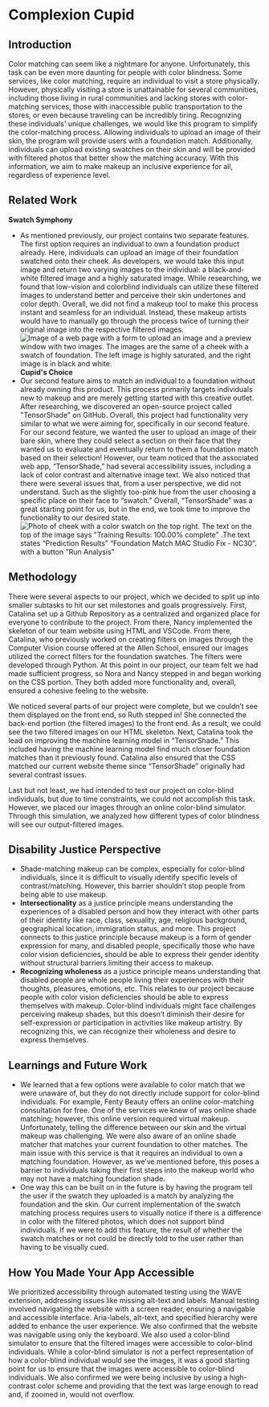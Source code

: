 
# Complexion Cupid

## Introduction

Color matching can seem like a nightmare for anyone. Unfortunately, this task can be even more daunting for people with color blindness. Some services, like color matching, require an individual to visit a store physically. However, physically visiting a store is unattainable for several communities, including those living in rural communities and lacking stores with color-matching services, those with inaccessible public transportation to the stores, or even because traveling can be incredibly tiring. Recognizing these individuals' unique challenges, we would like this program to simplify the color-matching process. Allowing individuals to upload an image of their skin, the program will provide users with a foundation match. Additionally, individuals can upload existing swatches on their skin and will be provided with filtered photos that better show the matching accuracy. With this information, we aim to make makeup an inclusive experience for all, regardless of experience level.
## Related Work
__Swatch Symphony__
* As mentioned previously, our project contains two separate features. The first option requires an individual to own a foundation product already. Here, individuals can upload an image of their foundation swatched onto their cheek. As developers, we would take this input image and return two varying images to the individual: a black-and-white filtered image and a highly saturated image. While researching, we found that low-vision and colorblind individuals can utilize these filtered images to understand better and perceive their skin undertones and color depth. Overall, we did not find a makeup tool to make this process instant and seamless for an individual. Instead, these makeup artists would have to manually go through the process twice of turning their original image into the respective filtered images.
![Image of a web page with a form to upload an image and a preview window with two images. The images are the same of a cheek with a swatch of foundation. The left image is highly saturated, and the right image is in black and white.
](swatch_symphony.png)
__Cupid's Choice__
* Our second feature aims to match an individual to a foundation without already owning this product. This process primarily targets individuals new to makeup and are merely getting started with this creative outlet. After researching, we discovered an open-source project called "TensorShade" on GitHub. Overall, this project had functionality very similar to what we were aiming for, specifically in our second feature. For our second feature, we wanted the user to upload an image of their bare skin, where they could select a section on their face that they wanted us to evaluate and eventually return to them a foundation match based on their selection! However, our team noticed that the associated web app, “TensorShade,” had several accessibility issues, including a lack of color contrast and alternative image text. We also noticed that there were several issues that, from a user perspective, we did not understand. Such as the slightly too-pink hue from the user choosing a specific place on their face to “swatch.” Overall, “TensorShade” was a great starting point for us, but in the end, we took time to improve the functionality to our desired state.
![Photo of cheek with a color swatch on the top right. The text on the top of the image says "Training Results: 100.00% complete"
.The text states “Prediction Results”  “Foundation Match MAC Studio Fix - NC30”. with a button "Run Analysis" ](cupid.png)
## Methodology
There were several aspects to our project, which we decided to split up into smaller subtasks to hit our set milestones and goals progressively. First, Catalina set up a Github Repository as a centralized and organized place for everyone to contribute to the project. From there, Nancy implemented the skeleton of our team website using HTML and VSCode. From there, Catalina, who previously worked on creating filters on images through the Computer Vision course offered at the Allen School, ensured our images utilized the correct filters for the foundation swatches. The filters were developed through Python. At this point in our project, our team felt we had made sufficient progress, so Nora and Nancy stepped in and began working on the CSS portion. They both added more functionality and, overall, ensured a cohesive feeling to the website.

We noticed several parts of our project were complete, but we couldn’t see them displayed on the front end, so Ruth stepped in! She connected the back-end portion (the filtered images) to the front end. As a result, we could see the two filtered images on our HTML skeleton. Next, Catalina took the lead on improving the machine learning model in “TensorShade.” This included having the machine learning model find much closer foundation matches than it previously found. Catalina also ensured that the CSS matched our current website theme since “TensorShade” originally had several contrast issues.

Last but not least, we had intended to test our project on color-blind individuals, but due to time constraints, we could not accomplish this task. However, we placed our images through an online color-blind simulator. Through this simulation, we analyzed how different types of color blindness will see our output-filtered images.

## Disability Justice Perspective

* Shade-matching makeup can be complex, especially for color-blind individuals, since it is difficult to visually identify specific levels of contrast/matching. However, this barrier shouldn’t stop people from being able to use makeup.
* __Intersectionality__ as a justice principle means understanding the experiences of a disabled person and how they interact with other parts of their identity like race, class, sexuality, age, religious background, geographical location, immigration status, and more. This project connects to this justice principle because makeup is a form of gender expression for many, and disabled people, specifically those who have color vision deficiencies, should be able to express their gender identity without structural barriers limiting their access to makeup.
* __Recognizing wholeness__ as a justice principle means understanding that disabled people are whole people living their experiences with their thoughts, pleasures, emotions, etc. This relates to our project because people with color vision deficiencies should be able to express themselves with makeup. Color-blind individuals might face challenges perceiving makeup shades, but this doesn’t diminish their desire for self-expression or participation in activities like makeup artistry. By recognizing this, we can recognize their wholeness and desire to express themselves.

## Learnings and Future Work

* We learned that a few options were available to color match that we were unaware of, but they do not directly include support for color-blind individuals. For example, Fenty Beauty offers an online color-matching consultation for free. One of the services we knew of was online shade matching; however, this online version required virtual makeup. Unfortunately, telling the difference between our skin and the virtual makeup was challenging. We were also aware of an online shade matcher that matches your current foundation to other matches. The main issue with this service is that it requires an individual to own a matching foundation. However, as we’ve mentioned before, this poses a barrier to individuals taking their first steps into the makeup world who may not have a matching foundation shade.
* One way this can be built on in the future is by having the program tell the user if the swatch they uploaded is a match by analyzing the foundation and the skin. Our current implementation of the swatch matching process requires users to visually notice if there is a difference in color with the filtered photos, which does not support blind individuals. If we were to add this feature, the result of whether the swatch matches or not could be directly told to the user rather than having to be visually cued.

## How You Made Your App Accessible

We prioritized accessibility through automated testing using the WAVE extension, addressing issues like missing alt-text and labels. Manual testing involved navigating the website with a screen reader, ensuring a navigable and accessible interface. Aria-labels, alt-text, and specified hierarchy were added to enhance the user experience. We also confirmed that the website was navigable using only the keyboard. We also used a color-blind simulator to ensure that the filtered images were accessible to color-blind individuals. While a color-blind simulator is not a perfect representation of how a color-blind individual would see the images, it was a good starting point for us to ensure that the images were accessible to color-blind individuals. We also confirmed we were being inclusive by using a high-contrast color scheme and providing that the text was large enough to read and, if zoomed in, would not overflow.
